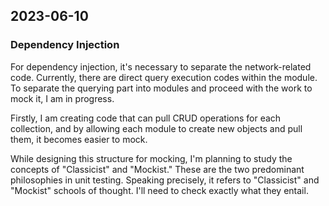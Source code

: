 ## 2023-06-10

### Dependency Injection

For dependency injection, it's necessary to separate the network-related code. Currently, there are direct query execution codes within the module. To separate the querying part into modules and proceed with the work to mock it, I am in progress.

Firstly, I am creating code that can pull CRUD operations for each collection, and by allowing each module to create new objects and pull them, it becomes easier to mock.

While designing this structure for mocking, I'm planning to study the concepts of "Classicist" and "Mockist." These are the two predominant philosophies in unit testing. Speaking precisely, it refers to "Classicist" and "Mockist" schools of thought. I'll need to check exactly what they entail.